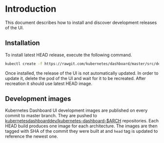 # Introduction

This document describes how to install and discover development releases of the UI.

## Installation

To install latest HEAD release, execute the following command.
```bash
kubectl create -f https://rawgit.com/kubernetes/dashboard/master/src/deploy/kubernetes-dashboard-head.yaml
```

Once installed, the release of the UI is not automatically updated. In order to update it, delete
the pod of the UI and wait for it to be recreated. After recreation it should use latest HEAD image.

## Development images

Kubernetes Dashboard UI development images are published on every commit to master branch. They
are pushed to
[kubernetesdashboarddev/kubernetes-dashboard-$ARCH](https://hub.docker.com/r/kubernetesdashboarddev)
repositories. Each HEAD build produces one image for each architecture. The images are then tagged
with SHA of the commit they were built at and `head` tag is updated to reference the newest one.
